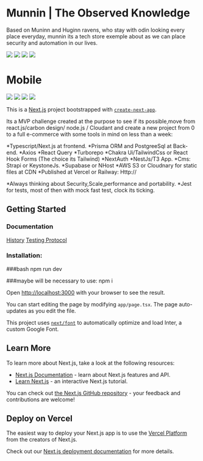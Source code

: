 # Munnin | The Observed Knowledge
Based on Muninn and Huginn ravens, who stay with odin looking every place everyday, munnin its a tech store exemple about as we can place security and automation in our lives.

<img src = "https://res.cloudinary.com/degisj994/image/upload/v1688440035/home01_tougtx.png">
<img src = "https://res.cloudinary.com/degisj994/image/upload/v1688440035/home03_oypbbq.png">
<img src = "https://res.cloudinary.com/degisj994/image/upload/v1688440035/home02_avumda.png">
<img src = "https://res.cloudinary.com/degisj994/image/upload/v1688440571/imagem_2023-07-04_001609631_oh4isd.png">

# Mobile
<img src = "https://res.cloudinary.com/degisj994/image/upload/v1688440972/mobile02_rzaaik.png">
<img src = "https://res.cloudinary.com/degisj994/image/upload/v1688440971/mobile01_x6urd3.png">
<img src = "https://res.cloudinary.com/degisj994/image/upload/v1688440971/mobile03_qmomzs.png">
<img src = "https://res.cloudinary.com/degisj994/image/upload/v1688440971/mobile04_qspovr.png">

This is a [Next.js](https://nextjs.org/) project bootstrapped with [`create-next-app`](https://github.com/vercel/next.js/tree/canary/packages/create-next-app).

Its a MVP challenge created at the purpose to see if its possible,move from react.js/carbon design/ node.js / Cloudant and create a new project from 0 to a full e-commerce with some tools in mind on less than a week:

*Typescript/Next.js at frontend.
*Prisma ORM and PostgreeSql at Back-end.
*Axios
*React Query
*Turborepo
*Chakra Ui/TailwindCss or React Hook Forms (The choice its Tailwind)
*NextAuth
*NestJs/T3 App.
*Cms: Strapi or KeystoneJs.
*Supabase or NHost
*AWS S3 or Cloudnary for static files at CDN
*Published at  Vercel or Railway:
    Http://

*Always thinking about Security,Scale,performance and portability.
*Jest for tests, most of then with mock fast test, clock its ticking.

## Getting Started
### Documentation
[History](./HISTORY.md)
[Testing Protocol](./TESTP.md)

### Installation:

###bash
npm run dev

###maybe will be necessary to use:
npm i

Open [http://localhost:3000](http://localhost:3000) with your browser to see the result.

You can start editing the page by modifying `app/page.tsx`. The page auto-updates as you edit the file.

This project uses [`next/font`](https://nextjs.org/docs/basic-features/font-optimization) to automatically optimize and load Inter, a custom Google Font.

## Learn More
To learn more about Next.js, take a look at the following resources:

- [Next.js Documentation](https://nextjs.org/docs) - learn about Next.js features and API.
- [Learn Next.js](https://nextjs.org/learn) - an interactive Next.js tutorial.

You can check out [the Next.js GitHub repository](https://github.com/vercel/next.js/) - your feedback and contributions are welcome!

## Deploy on Vercel

The easiest way to deploy your Next.js app is to use the [Vercel Platform](https://vercel.com/new?utm_medium=default-template&filter=next.js&utm_source=create-next-app&utm_campaign=create-next-app-readme) from the creators of Next.js.

Check out our [Next.js deployment documentation](https://nextjs.org/docs/deployment) for more details.
